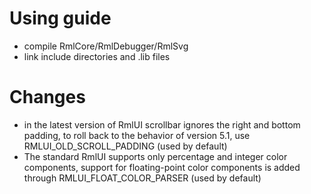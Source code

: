 # Using guide
- compile RmlCore/RmlDebugger/RmlSvg
- link include directories and .lib files

# Changes
- in the latest version of RmlUI scrollbar ignores the right and bottom padding, to roll back to the behavior of version 5.1, use RMLUI_OLD_SCROLL_PADDING (used by default)
- The standard RmlUI supports only percentage and integer color components, support for floating-point color components is added through RMLUI_FLOAT_COLOR_PARSER (used by default)